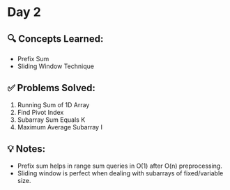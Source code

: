 # Day 2

## 🔍 Concepts Learned:
- Prefix Sum
- Sliding Window Technique

## ✅ Problems Solved:
1. Running Sum of 1D Array
2. Find Pivot Index
3. Subarray Sum Equals K
4. Maximum Average Subarray I

## 💡 Notes:
- Prefix sum helps in range sum queries in O(1) after O(n) preprocessing.
- Sliding window is perfect when dealing with subarrays of fixed/variable size.
